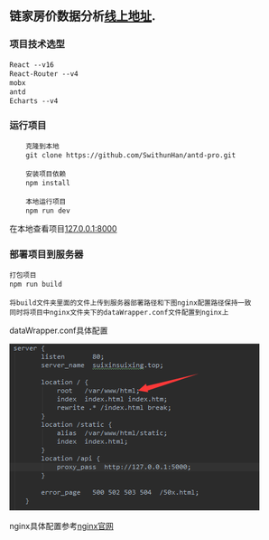 ## 链家房价数据分析[线上地址](http://suixinsuixing.top).

### 项目技术选型

    React --v16
    React-Router --v4
    mobx
    antd
    Echarts --v4
    
### 运行项目
```
    克隆到本地
    git clone https://github.com/SwithunHan/antd-pro.git
    
    安装项目依赖
    npm install
    
    本地运行项目
    npm run dev
```
在本地查看项目[127.0.0.1:8000](http://127.0.0.1:8000)
   
### 部署项目到服务器

    打包项目
    npm run build
   
    将build文件夹里面的文件上传到服务器部署路径和下图nginx配置路径保持一致
    同时将项目中nginx文件夹下的dataWrapper.conf文件配置到nginx上
    
dataWrapper.conf具体配置

<img src="./scheme/path.jpg"> 
    
nginx具体配置参考[nginx官网](http://nginx.org/)


